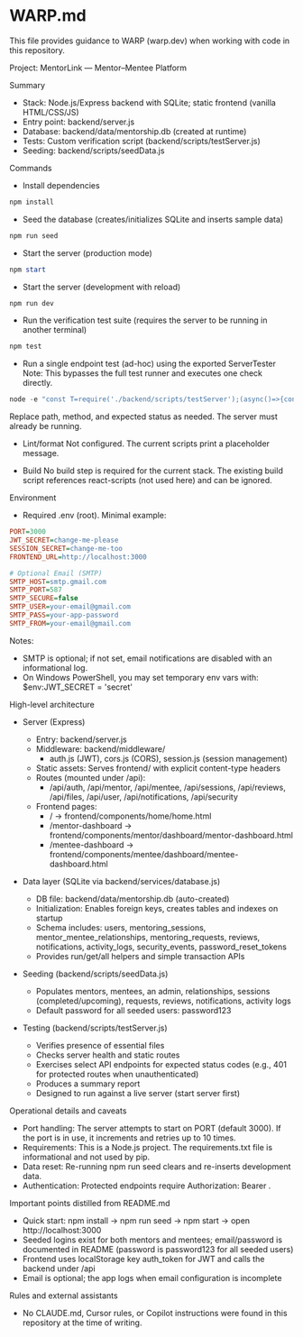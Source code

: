# WARP.md

This file provides guidance to WARP (warp.dev) when working with code in this repository.

Project: MentorLink — Mentor–Mentee Platform

Summary
- Stack: Node.js/Express backend with SQLite; static frontend (vanilla HTML/CSS/JS)
- Entry point: backend/server.js
- Database: backend/data/mentorship.db (created at runtime)
- Tests: Custom verification script (backend/scripts/testServer.js)
- Seeding: backend/scripts/seedData.js

Commands
- Install dependencies
```powershell path=null start=null
npm install
```

- Seed the database (creates/initializes SQLite and inserts sample data)
```powershell path=null start=null
npm run seed
```

- Start the server (production mode)
```powershell path=null start=null
npm start
```

- Start the server (development with reload)
```powershell path=null start=null
npm run dev
```

- Run the verification test suite (requires the server to be running in another terminal)
```powershell path=null start=null
npm test
```

- Run a single endpoint test (ad-hoc) using the exported ServerTester
  Note: This bypasses the full test runner and executes one check directly.
```powershell path=null start=null
node -e "const T=require('./backend/scripts/testServer');(async()=>{const t=new T();await t.testEndpoint('Mentor Stats','/api/mentor/stats','GET',null,401);t.generateReport&&t.generateReport();})();"
```
  Replace path, method, and expected status as needed. The server must already be running.

- Lint/format
  Not configured. The current scripts print a placeholder message.

- Build
  No build step is required for the current stack. The existing build script references react-scripts (not used here) and can be ignored.

Environment
- Required .env (root). Minimal example:
```ini path=null start=null
PORT=3000
JWT_SECRET=change-me-please
SESSION_SECRET=change-me-too
FRONTEND_URL=http://localhost:3000

# Optional Email (SMTP)
SMTP_HOST=smtp.gmail.com
SMTP_PORT=587
SMTP_SECURE=false
SMTP_USER=your-email@gmail.com
SMTP_PASS=your-app-password
SMTP_FROM=your-email@gmail.com
```
Notes:
- SMTP is optional; if not set, email notifications are disabled with an informational log.
- On Windows PowerShell, you may set temporary env vars with: $env:JWT_SECRET = 'secret'

High-level architecture
- Server (Express)
  - Entry: backend/server.js
  - Middleware: backend/middleware/
    - auth.js (JWT), cors.js (CORS), session.js (session management)
  - Static assets: Serves frontend/ with explicit content-type headers
  - Routes (mounted under /api):
    - /api/auth, /api/mentor, /api/mentee, /api/sessions, /api/reviews, /api/files, /api/user, /api/notifications, /api/security
  - Frontend pages:
    - / → frontend/components/home/home.html
    - /mentor-dashboard → frontend/components/mentor/dashboard/mentor-dashboard.html
    - /mentee-dashboard → frontend/components/mentee/dashboard/mentee-dashboard.html

- Data layer (SQLite via backend/services/database.js)
  - DB file: backend/data/mentorship.db (auto-created)
  - Initialization: Enables foreign keys, creates tables and indexes on startup
  - Schema includes: users, mentoring_sessions, mentor_mentee_relationships, mentoring_requests, reviews, notifications, activity_logs, security_events, password_reset_tokens
  - Provides run/get/all helpers and simple transaction APIs

- Seeding (backend/scripts/seedData.js)
  - Populates mentors, mentees, an admin, relationships, sessions (completed/upcoming), requests, reviews, notifications, activity logs
  - Default password for all seeded users: password123

- Testing (backend/scripts/testServer.js)
  - Verifies presence of essential files
  - Checks server health and static routes
  - Exercises select API endpoints for expected status codes (e.g., 401 for protected routes when unauthenticated)
  - Produces a summary report
  - Designed to run against a live server (start server first)

Operational details and caveats
- Port handling: The server attempts to start on PORT (default 3000). If the port is in use, it increments and retries up to 10 times.
- Requirements: This is a Node.js project. The requirements.txt file is informational and not used by pip.
- Data reset: Re-running npm run seed clears and re-inserts development data.
- Authentication: Protected endpoints require Authorization: Bearer <JWT>.

Important points distilled from README.md
- Quick start: npm install → npm run seed → npm start → open http://localhost:3000
- Seeded logins exist for both mentors and mentees; email/password is documented in README (password is password123 for all seeded users)
- Frontend uses localStorage key auth_token for JWT and calls the backend under /api
- Email is optional; the app logs when email configuration is incomplete

Rules and external assistants
- No CLAUDE.md, Cursor rules, or Copilot instructions were found in this repository at the time of writing.
